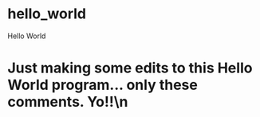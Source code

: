 # hello_world
Hello World
#
# Just making some edits to this Hello World program... only these comments. Yo!!\n
#
